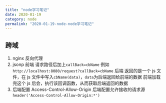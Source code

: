 ```yaml
---
title: "node学习笔记"
date: 2020-01-19
category: node
permalink: "2020-01-19-node-node学习笔记"
---
```

## 跨域

1. nginx 反向代理
2. jsonp
   前端
   请求路径后加上`callBack=cbName`
   例如
   `http://localhost:8080/request?callBack=cbName`
   后端
   返回的是一个 js 文件，在 js 文件中写入`cbName(data)`，`data`为后端返回给前端的数据
   前端加载完这个 js 后会，执行该回调函数，从而获取后端返回的数据
3. 后端配置 Access-Control-Allow-Origin
   后端配置允许接收的请求源`header('Access-Control-Allow-Origin:*')`